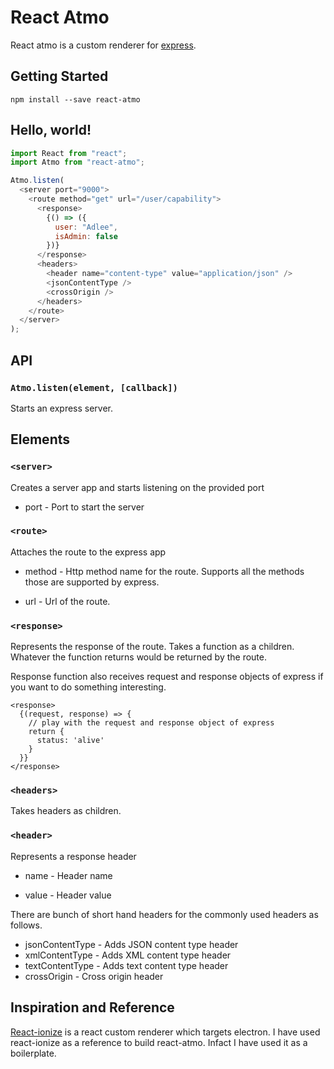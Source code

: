 # React Atmo

React atmo is a custom renderer for [express](https://expressjs.com/).

## Getting Started

```
npm install --save react-atmo
```

## Hello, world!

```js
import React from "react";
import Atmo from "react-atmo";

Atmo.listen(
  <server port="9000">
    <route method="get" url="/user/capability">
      <response>
        {() => ({
          user: "Adlee",
          isAdmin: false
        })}
      </response>
      <headers>
        <header name="content-type" value="application/json" />
        <jsonContentType />
        <crossOrigin />
      </headers>
    </route>
  </server>
);
```

## API
### `Atmo.listen(element, [callback])`
Starts an express server.

## Elements
### `<server>`
Creates a server app and starts listening on the provided port
* port - Port to start the server

### `<route>`
Attaches the route to the express app
* method - Http method name for the route. Supports all the methods those are supported by express.

* url - Url of the route.

### `<response>`
Represents the response of the route. Takes a function as a children. Whatever the function returns would be returned by the route.

Response function also receives request and response objects of express if you want to do something interesting.
```
<response>
  {(request, response) => {
    // play with the request and response object of express
    return {
      status: 'alive'
    }
  }}
</response>
```

### `<headers>`
Takes headers as children.

### `<header>`
Represents a response header

* name - Header name
  
* value - Header value
  
There are bunch of short hand headers for the commonly used headers as follows.

* jsonContentType - Adds JSON content type header
* xmlContentType - Adds XML content type header
* textContentType - Adds text content type header
* crossOrigin - Cross origin header

## Inspiration and Reference
[React-ionize](https://github.com/mhink/react-ionize) is a react custom renderer which targets electron. I have used react-ionize as a reference to build react-atmo. Infact I have used it as a boilerplate.